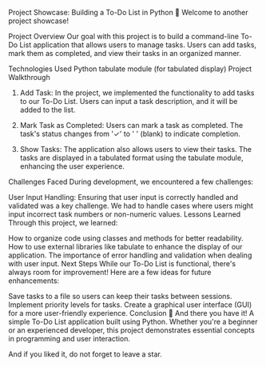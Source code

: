 Project Showcase: Building a To-Do List in Python
🌟 Welcome to another project showcase!

Project Overview
Our goal with this project is to build a command-line To-Do List application that allows users to manage tasks. Users can add tasks, mark them as completed, and view their tasks in an organized manner.

Technologies Used
Python
tabulate module (for tabulated display)
Project Walkthrough
1. Add Task: In the project, we implemented the functionality to add tasks to our To-Do List. Users can input a task description, and it will be added to the list.

2. Mark Task as Completed: Users can mark a task as completed. The task's status changes from '✓' to ' ' (blank) to indicate completion.

3. Show Tasks: The application also allows users to view their tasks. The tasks are displayed in a tabulated format using the tabulate module, enhancing the user experience.

Challenges Faced
During development, we encountered a few challenges:

User Input Handling: Ensuring that user input is correctly handled and validated was a key challenge. We had to handle cases where users might input incorrect task numbers or non-numeric values.
Lessons Learned
Through this project, we learned:

How to organize code using classes and methods for better readability.
How to use external libraries like tabulate to enhance the display of our application.
The importance of error handling and validation when dealing with user input.
Next Steps
While our To-Do List is functional, there's always room for improvement! Here are a few ideas for future enhancements:

Save tasks to a file so users can keep their tasks between sessions.
Implement priority levels for tasks.
Create a graphical user interface (GUI) for a more user-friendly experience.
Conclusion
🎉 And there you have it! A simple To-Do List application built using Python. Whether you're a beginner or an experienced developer, this project demonstrates essential concepts in programming and user interaction.

And if you liked it, do not forget to leave a star.
